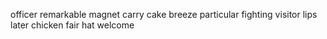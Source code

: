 officer remarkable magnet carry cake breeze particular fighting visitor lips later chicken fair hat welcome